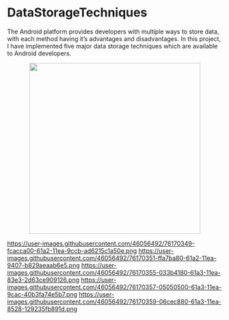 # DataStorageTechniques
The Android platform provides developers with multiple ways to store data, with each method having it’s advantages and disadvantages. In this project, I have implemented five major data storage techniques which are available to Android developers.

<div align="center">
    <img src="https://user-images.githubusercontent.com/46056492/76170348-fa4a7000-61a2-11ea-9310-0c802def13eb.png" width="400px"</img> 
</div>

https://user-images.githubusercontent.com/46056492/76170349-fcacca00-61a2-11ea-9ccb-ad6215c1a50e.png
https://user-images.githubusercontent.com/46056492/76170351-ffa7ba80-61a2-11ea-9407-b829aeaab6e5.png
https://user-images.githubusercontent.com/46056492/76170355-033b4180-61a3-11ea-83e3-2d63ce909126.png
https://user-images.githubusercontent.com/46056492/76170357-05050500-61a3-11ea-9cac-40b3fa74e5b7.png
https://user-images.githubusercontent.com/46056492/76170359-06cec880-61a3-11ea-8528-129235fb891d.png
